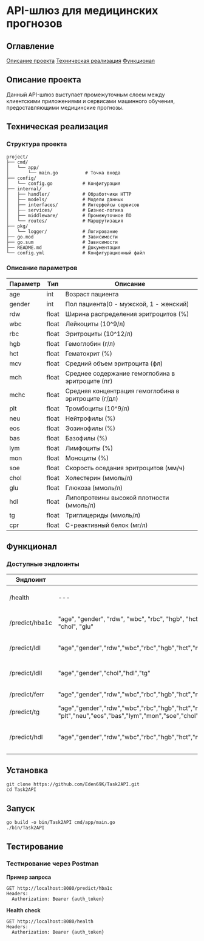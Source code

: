 # API-шлюз для медицинских прогнозов

## Оглавление
[Описание проекта](#описание-заголовка)
[Техническая реализация](#техническая-реализация)
[Функционал](#функционал)

## Описание проекта
Данный API-шлюз выступает промежуточным слоем между клиентскими приложениями и сервисами машинного обучения, предоставляющими медицинские прогнозы. 

## Техническая реализация
### Структура проекта
```
project/
├── cmd/
│   └── app/
│       └── main.go          # Точка входа
├── config/
│   └── config.go           # Конфигурация
├── internal/
│   ├── handler/            # Обработчики HTTP
│   ├── models/             # Модели данных
│   ├── interfaces/         # Интерфейсы сервисов
│   ├── services/           # Бизнес-логика
│   ├── middleware/         # Промежуточное ПО
│   └── routes/             # Маршрутизация
├── pkg/
│   └── logger/             # Логирование
├── go.mod                  # Зависимости
├── go.sum                  # Зависимости
├── README.md               # Документация
└── config.yml              # Конфигурационный файл
```
### Описание параметров
|Параметр|Тип|Описание|
|-|-|-|
|age|int|Возраст пациента|
|gender|int|Пол пациента(0 - мужской, 1 - женский)|
|rdw|float|Ширина распределения эритроцитов (%)|
|wbc|float|Лейкоциты (10^9/л)|
|rbc|float|Эритроциты (10^12/л)|
|hgb|float|Гемоглобин (г/л)|
|hct|float|Гематокрит (%)|
|mcv|float|Средний объем эритроцита (фл)|
|mch|float|Среднее содержание гемоглобина в эритроците (пг)|
|mchc|float|Cредняя концентрация гемоглобина в эритроците (г/дл)|
|plt|float|Тромбоциты (10^9/л)|
|neu|float|Нейтрофилы (%)|
|eos|float|Эозинофилы (%)|
|bas|float|Базофилы (%)|
|lym|float|Лимфоциты (%)|
|mon|float|Моноциты (%)|
|soe|float|Скорость оседания эритроцитов (мм/ч)|
|chol|float|Холестерин (ммоль/л)|
|glu|float|Глюкоза (ммоль/л)|
|hdl|float|Липопротеины высокой плотности (ммоль/л)|
|tg|float|Триглицериды (ммоль/л)|
|cpr|float|C-реактивный белок (мг/л)|

## Функционал
### Доступные эндпоинты
|Эндпоинт|Параметры|Описание|
|-|-|-|
|/health|---|Проверка работоспособности сервиса|
|/predict/hba1c|"age", "gender", "rdw", "wbc", "rbc", "hgb", "hct", "mcv", "mch", "mchc", "plt", "neu", "eos", "bas", "lym", "mon", "soe", "chol", "glu"|Прогноз HbA1c(Гликированный гемоглобин)|
|/predict/ldl|"age","gender","rdw","wbc","rbc","hgb","hct","mcv","mch","mchc","plt","neu","eos","bas","lym","mon","soe","chol","glu"|Прогноз LDL(Липопротеины низкой плотности)|
|/predict/ldll|"age","gender","chol","hdl","tg"|Прогноз LDLL(производный показатель LDL)|
|/predict/ferr|"age","gender","rdw","wbc","rbc","hgb","hct","mcv","mch","mchc","plt","neu","eos","bas","lym","mon","soe","crp"|Прогноз FERR(Ферритин)|
|/predict/tg|"age","gender","rdw","wbc","rbc","hgb","hct","mcv","mch","mchc", "plt","neu","eos","bas","lym","mon","soe","chol","glu"|Прогноз TG(Триглицериды)|
|/predict/hdl|"age","gender","rdw","wbc","rbc","hgb","hct","mcv","mch","mchc","plt","neu","eos","bas","lym","mon","soe","chol","glu"|Прогноз HDL(Холестерин липопротеинов высокой плотности)|

## Установка
```
git clone https://github.com/Eden69K/Task2API.git
cd Task2API
```

## Запуск
```
go build -o bin/Task2API cmd/app/main.go
./bin/Task2API
```

## Тестирование
### Тестирование через Postman
**Пример запроса**
```
GET http://localhost:8080/predict/hba1c
Headers:
  Authorization: Bearer {auth_token}
```

**Health check**
```
GET http://localhost:8080/health
Headers:
  Authorization: Bearer {auth_token}
```
